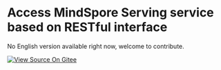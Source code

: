 # Access MindSpore Serving service based on RESTful interface

No English version available right now, welcome to contribute.

[![View Source On Gitee](_static/logo_source.png)](https://gitee.com/mindspore/docs/blob/r1.1/tutorials/inference/source_en/serving_restful.md)
